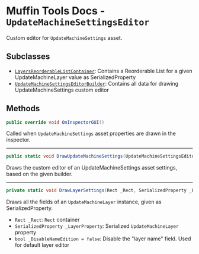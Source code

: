 # Muffin Tools Docs - `UpdateMachineSettingsEditor`

Custom editor for `UpdateMachineSettings` asset.

## Subclasses

* [`LayersReorderableListContainer`](./layers-reoderable-list-container.md): Contains a Reorderable List for a given UpdateMachineLayer value as SerializedProperty
* [`UpdateMachineSettingsEditorBuilder`](./layers-reoderable-list-container.md): Contains all data for drawing UpdateMachineSettings custom editor

## Methods

```cs
public override void OnInspectorGUI()
```

Called when `UpdateMachineSettings` asset properties are drawn in the inspector.

---

```cs
public static void DrawUpdateMachineSettings(UpdateMachineSettingsEditorBuilder _Builder)
```

Draws the custom editor of an UpdateMachineSettings asset settings, based on the given builder.

---

```cs
private static void DrawLayerSettings(Rect _Rect, SerializedProperty _LayerProperty, bool _DisableNameEdition = false)
```

Draws all the fields of an `UpdateMachineLayer` instance, given as SerializedProperty.

* `Rect _Rect`: `Rect` container
* `SerializedProperty _LayerProperty`: Serialized `UpdateMachineLayer` property
* `bool _DisableNameEdition = false`: Disable the "layer name" field. Used for default layer editor